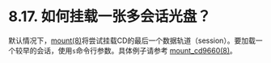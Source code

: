 # 8.17. 如何挂载一张多会话光盘？

默认情况下，[mount(8)](https://www.freebsd.org/cgi/man.cgi?query=mount&sektion=8&format=html)将尝试挂载CD的最后一个数据轨道（session）。要加载一个较早的会话，使用`s`命令行参数。具体例子请参考 [mount_cd9660(8)](https://www.freebsd.org/cgi/man.cgi?query=mount_cd9660&sektion=8&format=html)。
